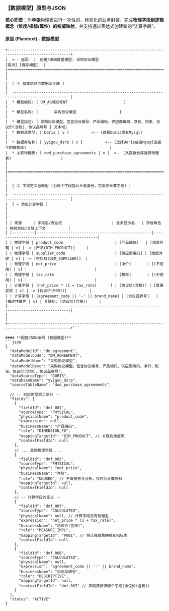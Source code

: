 ### **【数据模型】原型与JSON**

**核心职责**：为**单张**物理表进行一次性的、标准化的业务封装，完成**物理字段到逻辑概念（维度/指标/属性）的权威映射**，并支持通过表达式创建新的“计算字段”。

#### **原型 (Plaintext) - 数据模型**
```
+--------------------------------------------------------------------------------------------------+
|  <-- 返回  |  创建/编辑数据模型: 采购协议模型                                     [取消] [保存模型]  |
|==================================================================================================|
|                                                                                                  |
|  [ ① 基本信息与数据源关联 ]                                                                      |
|  ----------------------------------------------------------------------------------------------  |
|  * 模型编码: [ DM_AGREEMENT                         ]                                           |
|  * 模型名称: [       采购协议模型                   ]                                           |
|  * 模型描述: [ 采购协议模型，包含协议编号、产品编码、供应商编码、净价、税率、协议价(含税)、协议品牌号 ] 文本域|
|  * 数据源类型: [ Doris | v ]          <-- (选择Doris或者Mysql)                                     |
|  * 数据库名称: [ yyigou_dsrp | v ]          <-- (选择Doris或者Mysql连接下的数据库)                                     |
|  * 关联物理表: [ dwd_purchase_agreements | v ]  <-- (从数据仓库选择物理表)                      |
|                                                                                                  |
|==================================================================================================|
|                                                                                                  |
|  [ ② 字段定义与映射 (为每个字段指认业务身份，可添加计算字段) ]                                     |
|  ----------------------------------------------------------------------------------------------  |
|  [ + 添加计算字段 ]                                                                              |
|                                                                                                  |
| | 来源     | 字段名/表达式                      | 业务显示名   | 字段角色     | 映射目标/关联上下文          |
| |----------|------------------------------------|--------------|--------------|------------------------------|
| | 物理字段 | product_code                       | [产品编码]   | [维度外键 | v] | -> [产品(DIM_PRODUCT)]     |
| | 物理字段 | supplier_code                      | [供应商编码] | [维度外键 | v] | -> [供应商(DIM_SUPPLIER)]  |
| | 物理字段 | net_price                          | [净价]       | [(不使用) | v] |                              |
| | 物理字段 | tax_rate                           | [税率]       | [(不使用) | v] |                              |
| | 计算字段 | [net_price * (1 + tax_rate)      ] | [协议价(含税)] | [度量实现 | v] | -> [协议价(P001)]          |
| | 计算字段 | [agreement_code || '-' || brand_name] | [协议品牌号]   | [描述性属性 | v] | 关联到: [协议价(含税)]     |
|--------------------------------------------------------------------------------------------------|
|                                                                                                  |
+--------------------------------------------------------------------------------------------------+```

#### **配套JSON示例 (数据模型)**
```json
{
  "dataModelId": "dm_agreement",
  "dataModelCode": "DM_AGREEMENT",
  "dataModelName": "采购协议模型",
  "dataModelDesc": "采购协议模型，包含协议编号、产品编码、供应商编码、净价、税率、协议价(含税)、协议品牌号",
  "dataSourceType": "DORIS",
  "databaseName": "yyigou_dsrp",
  "sourceTableName": "dwd_purchase_agreements",
  
  // -- 对应原型第二部分 --
  "fields": [
    {
      "fieldId": "dmf_001",
      "sourceType": "PHYSICAL",
      "physicalName": "product_code",
      "expression": null,
      "businessName": "产品编码",
      "role": "DIMENSION_FK",
      "mappingTargetId": "DIM_PRODUCT", // 关联到维度库
      "contextFieldId": null
    },
    // ... 其他物理字段 ...
    {
      "fieldId": "dmf_005",
      "sourceType": "PHYSICAL",
      "physicalName": "net_price",
      "businessName": "净价",
      "role": "UNUSED", // 不直接参与分析，仅作为计算原料
      "mappingTargetId": null,
      "contextFieldId": null
    },
    // -- 计算字段的定义 --
    {
      "fieldId": "dmf_007",
      "sourceType": "CALCULATED",
      "physicalName": null, // 计算字段没有物理名
      "expression": "net_price * (1 + tax_rate)",
      "businessName": "协议价(含税)",
      "role": "MEASURE_IMPL",
      "mappingTargetId": "P001", // 将计算结果映射到指标库
      "contextFieldId": null
    },
    {
      "fieldId": "dmf_008",
      "sourceType": "CALCULATED",
      "physicalName": null,
      "expression": "agreement_code || '-' || brand_name",
      "businessName": "协议品牌号",
      "role": "DESCRIPTIVE",
      "mappingTargetId": null,
      "contextFieldId": "dmf_007" // 声明其修饰哪个字段(协议价(含税))
    }
  ],
  "status": "ACTIVE"
}
```